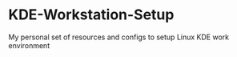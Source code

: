 # KDE-Workstation-Setup
My personal set of resources and configs to setup Linux KDE work environment
